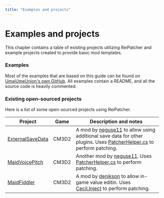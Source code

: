 ```yaml
---
title: "Examples and projects"
---
```


# Examples and projects

This chapter contains a table of existing projects utilizing ReiPatcher and example projects created to provide basic mod templates.

### Examples
Most of the examples that are based on this guide can be found on [UmaiUmeUnion's own GitHub](https://github.com/UmaiUmeUnion/UsageExamples).
All examples contain a README, and all the source code is heavily commented.


### Existing open-sourced projects

Here is a list of some open-sourced projects using ReiPatcher.

| Project | Game | Description and notes |
| ------- | ---- | ----------- |
| [ExternalSaveData](https://github.com/neguse11/cm3d2_plugins_okiba/tree/master/ExternalSaveData) | CM3D2 | A mod by [neguse11](https://github.com/neguse11) to allow using additional save data for other plugins. Uses [PatcherHelper.cs](https://github.com/neguse11/cm3d2_plugins_okiba/blob/master/Lib/PatcherHelper.cs) to perform patching. |
| [MaidVoicePitch](https://github.com/neguse11/cm3d2_plugins_okiba/tree/master/MaidVoicePitch) | CM3D2 | Another mod by [neguse11](https://github.com/neguse11). Uses [PatcherHelper.cs](https://github.com/neguse11/cm3d2_plugins_okiba/blob/master/Lib/PatcherHelper.cs) to perform patching. |
| [MaidFiddler](https://github.com/denikson/CM3D2.MaidFiddler) | CM3D2 | A mod by [denikson](https://github.com/denikson) to allow in-game value editin. Uses [Cecil.Inject](https://github.com/denikson/Mono.Cecil.Inject) to perform patching. |